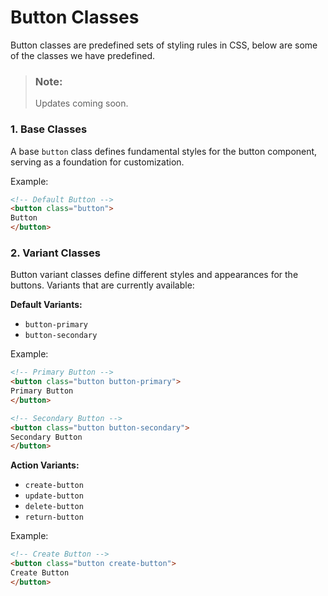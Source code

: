# Button Classes

Button classes are predefined sets of styling rules in CSS, below are some of the classes we have predefined.

> ### Note: 
> Updates coming soon.

### 1. Base Classes
A base `button` class defines fundamental styles for the button component, serving as a foundation for customization.

Example:
```html
<!-- Default Button -->
<button class="button">
Button
</button>
```

### 2. Variant Classes
Button variant classes define different styles and appearances for the buttons. Variants that are currently available:

<b>Default Variants:</b><br>
- `button-primary`
- `button-secondary`

Example:
```html
<!-- Primary Button -->
<button class="button button-primary">
Primary Button
</button>

<!-- Secondary Button -->
<button class="button button-secondary">
Secondary Button
</button>
```

<b>Action Variants:</b><br>
- `create-button`
- `update-button`
- `delete-button`
- `return-button`

Example:
```html
<!-- Create Button -->
<button class="button create-button">
Create Button
</button>
```
